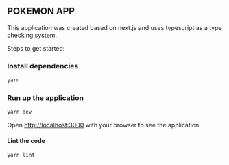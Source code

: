 ## POKEMON APP

This application was created based on next.js and uses typescript as a type checking system.

Steps to get started:

### Install dependencies

```bash
yarn
```

### Run up the application
```bash
yarn dev
```

Open [http://localhost:3000](http://localhost:3000) with your browser to see the application.

#### Lint the code

```bash
yarn lint
```


